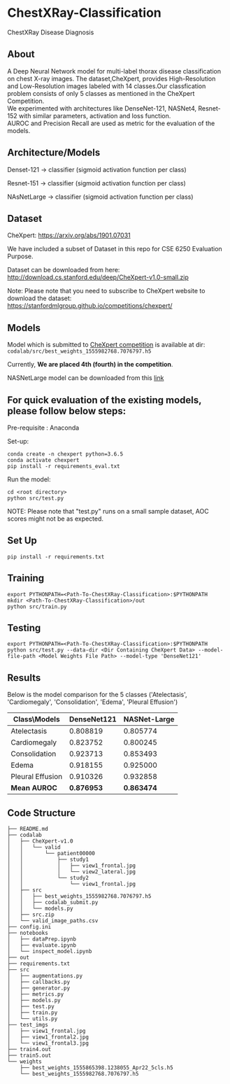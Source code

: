 # ChestXRay-Classification
ChestXRay Disease Diagnosis

## About
A Deep Neural Network model for multi-label thorax disease classification on chest X-ray images. 
The dataset,CheXpert, provides High-Resolution and Low-Resolution images labeled with 14 classes.Our classfication problem consists of only 5 classes as mentioned in the CheXpert Competition.  
We experimented with architectures like DenseNet-121, NASNet4, Resnet-152 with similar parameters, activation and loss function.  
AUROC and Precision Recall are used as metric for the evaluation of the models.

## Architecture/Models

Denset-121 -> classifier (sigmoid activation function per class) 


Resnet-151 -> classifier (sigmoid activation function per class)

NAsNetLarge -> classifier (sigmoid activation function per class)

## Dataset
CheXpert: https://arxiv.org/abs/1901.07031

We have included a subset of Dataset in this repo for CSE 6250 Evaluation Purpose.

Dataset can be downloaded from here: http://download.cs.stanford.edu/deep/CheXpert-v1.0-small.zip

Note: Please note that you need to subscribe to CheXpert website to download the dataset: https://stanfordmlgroup.github.io/competitions/chexpert/

## Models
Model which is submitted to [CheXpert competition](https://stanfordmlgroup.github.io/competitions/chexpert/) is available at dir: ```codalab/src/best_weights_1555982768.7076797.h5```

Currently, **We are placed 4th (fourth) in the competition**.

NASNetLarge model can be downloaded from this [link](https://www.dropbox.com/s/i42s1its6r6nd9n/best_weights_1556219541.2163985_NASNet.h5?dl=0)

## For quick evaluation of the existing models, please follow below steps:
Pre-requisite : Anaconda

Set-up:
```
conda create -n chexpert python=3.6.5
conda activate chexpert
pip install -r requirements_eval.txt
```

Run the model:

```
cd <root directory>
python src/test.py
```

NOTE: Please note that "test.py" runs on a small sample dataset, AOC scores might not be as expected.

## Set Up
```
pip install -r requirements.txt
```

## Training
```
export PYTHONPATH=<Path-To-ChestXRay-Classification>:$PYTHONPATH
mkdir <Path-To-ChestXRay-Classification>/out
python src/train.py
```

## Testing
```
export PYTHONPATH=<Path-To-ChestXRay-Classification>:$PYTHONPATH
python src/test.py --data-dir <Dir Containing CheXpert Data> --model-file-path <Model Weights File Path> --model-type 'DenseNet121'
```

## Results

Below is the model comparison for the 5 classes ('Atelectasis', 'Cardiomegaly', 'Consolidation', 'Edema', 'Pleural Effusion')

| Class\Models     	| DenseNet121 	| NASNet-Large 	|
|------------------	|-------------	|--------------	|
| Atelectasis      	| 0.808819    	| 0.805774     	|
| Cardiomegaly     	| 0.823752    	| 0.800245     	|
| Consolidation    	| 0.923713    	| 0.853493     	|
| Edema            	| 0.918155    	| 0.925000     	|
| Pleural Effusion 	| 0.910326    	| 0.932858     	|
| **Mean AUROC**       	| **0.876953**    	| **0.863474**     	|


## Code Structure
```
├── README.md
├── codalab
│   ├── CheXpert-v1.0
│   │   └── valid
│   │       └── patient00000
│   │           ├── study1
│   │           │   ├── view1_frontal.jpg
│   │           │   └── view2_lateral.jpg
│   │           └── study2
│   │               └── view1_frontal.jpg
│   ├── src
│   │   ├── best_weights_1555982768.7076797.h5
│   │   ├── codalab_submit.py
│   │   └── models.py
│   ├── src.zip
│   └── valid_image_paths.csv
├── config.ini
├── notebooks
│   ├── dataPrep.ipynb
│   ├── evaluate.ipynb
│   └── inspect_model.ipynb
├── out
├── requirements.txt
├── src
│   ├── augmentations.py
│   ├── callbacks.py
│   ├── generator.py
│   ├── metrics.py
│   ├── models.py
│   ├── test.py
│   ├── train.py
│   └── utils.py
├── test_imgs
│   ├── view1_frontal.jpg
│   ├── view1_frontal2.jpg
│   └── view1_frontal3.jpg
├── train4.out
├── train5.out
└── weights
    ├── best_weights_1555865398.1238055_Apr22_5cls.h5
    └── best_weights_1555982768.7076797.h5
```
